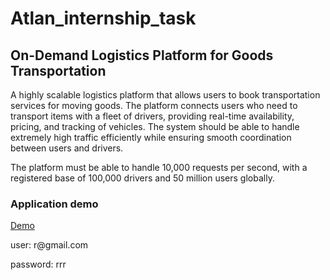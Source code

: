 ﻿# Atlan_internship_task
<h2>On-Demand Logistics Platform for Goods Transportation</h2>
<p>
A highly scalable logistics platform that allows users to book transportation services for moving goods. The platform connects users who need to transport items with a fleet of drivers, providing real-time availability, pricing, and tracking of vehicles. The system should be able to handle extremely high traffic efficiently while ensuring smooth coordination between users and drivers.

The platform must be able to handle 10,000 requests per second, with a registered base of 100,000 drivers and 50 million users globally.
</p>
<h3>Application demo</h3>
<a href="https://logistics-platform.netlify.app">Demo</a>
<div>
<p>user: r@gmail.com </p>
<p>password: rrr</p>
</div>
